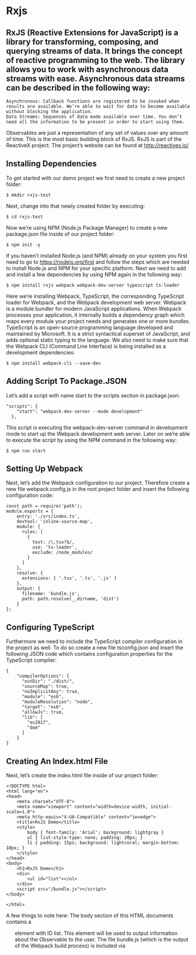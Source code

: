 # Rxjs
## RxJS (Reactive Extensions for JavaScript) is a library for transforming, composing, and querying streams of data. It brings the concept of reactive programming to the web. The library allows you to work with asynchronous data streams with ease. Asynchronous data streams can be described in the following way:

	Asynchronous: Callback functions are registered to be invoked when results are available. We’re able to wait for data to become available without blocking the application.
	Data Streams: Sequences of data made available over time. You don’t need all the information to be present in order to start using them.

Observables are just a representation of any set of values over any amount of time. This is the most basic building block of RxJS.
RxJS is part of the ReactiveX project. The project’s website can be found at http://reactivex.io/


## Installing Dependencies
To get started with our demo project we first need to create a new project folder:

	$ mkdir rxjs-test

Next, change into that newly created folder by executing:

	$ cd rxjs-test
Now we’re using NPM (Node.js Package Manager) to create a new package.json file inside of our project folder:

	$ npm init -y
If you haven’t installed Node.js (and NPM) already on your system you first need to go to https://nodejs.org/first and follow the steps which are needed to install Node.js and NPM for your specific platform.
Next we need to add and install a few dependencies by using NPM again in the following way:

	$ npm install rxjs webpack webpack-dev-server typescript ts-loader

Here we’re installing Webpack, TypeScript, the corresponding TypeScript loader for Webpack, and the Webpack development web server.
Webpack is a module bundler for modern JavaScript applications. When Webpack processes your application, it internally builds a dependency graph which maps every module your project needs and generates one or more bundles.
TypeScript is an open-source programming language developed and maintained by Microsoft. It is a strict syntactical superset of JavaScript, and adds optional static typing to the language.
We also need to make sure that the Webpack CLI (Command Line Interface) is being installed as a development dependencies:

	$ npm install webpack-cli --save-dev

## Adding Script To Package.JSON

Let’s add a script with name start to the scripts section in package.json:

	"scripts": {
		"start": "webpack-dev-server --mode development"
	  },
  
This script is executing the webpack-dev-server command in development mode to start up the Webpack development web server. Later on we’re able to execute the script by using the NPM command in the following way:

	$ npm run start

## Setting Up Webpack

Next, let’s add the Webpack configuration to our project. Therefore create a new file webpack.config.js in the root project folder and insert the following configuration code:

	const path = require('path');
	module.exports = {
		entry: './src/index.ts',
		devtool: 'inline-source-map',
		module: {
		  rules: [
			{
			  test: /\.tsx?$/,
			  use: 'ts-loader',
			  exclude: /node_modules/
			}
		  ]
		},
		resolve: {
		  extensions: [ '.tsx', '.ts', '.js' ]
		},
		output: {
		  filename: 'bundle.js',
		  path: path.resolve(__dirname, 'dist')
		}
	};

## Configuring TypeScript

Furthermore we need to include the TypeScript compiler configuration in the project as well. To do so create a new file tsconfig.json and insert the following JSON code which contains configuration properties for the TypeScript compiler:

	{
		"compilerOptions": {
		  "outDir": "./dist/",
		  "sourceMap": true,
		  "noImplicitAny": true,
		  "module": "es6",
		  "moduleResolution": "node",
		  "target": "es6",
		  "allowJs": true,
		  "lib": [
			"es2017",
			"dom"
		  ]
		}
	}

## Creating An Index.html File

Next, let’s create the index.html file inside of our project folder:

	<!DOCTYPE html>
	<html lang="en">
	<head>
		<meta charset="UTF-8">
		<meta name="viewport" content="width=device-width, initial-scale=1.0">
		<meta http-equiv="X-UA-Compatible" content="ie=edge">
		<title>RxJS Demo</title>
		<style>
			body { font-family: 'Arial'; background: lightgray }
			ul { list-style-type: none; padding: 20px; }
			li { padding: 15px; background: lightcoral; margin-bottom: 10px; }
		</style>
	</head>
	<body>
		<h1>RxJS Demo</h1>
		<div>
			<ul id="list"></ul>
		</div>
		<script src="/bundle.js"></script>
	</body>

	</html>


A few things to note here:
The body section of this HTML documents contains a <ul> element with ID list. This element will be used to output information about the Observable to the user.
The file bundle.js (which is the output of the Webpack build process) is included via <script> tag at the end of the body section.

## Add The TypeScript Code
Now that the project setup is ready, the TypeScript and Webpack configuration is in place, and the HTML document has been created, we’re able to focus on the TypeScript code next.
Insider the project folder create a new subfolder src. Insert that newly created folder create a new file index.ts and insert the following code:

	import { Observable } from 'rxjs';
	var observable = Observable.create((observer:any) => {
		observer.next('Hello World!');
		observer.next('Hello Again!');
		observer.complete();
		observer.next('Bye');
	})
	observable.subscribe(
		(x:any) => logItem(x),
		(error: any) => logItem ('Error: ' + error),
		() => logItem('Completed')
	);
	function logItem(val:any) {
		var node = document.createElement("li");
		var textnode = document.createTextNode(val);
		node.appendChild(textnode);
		document.getElementById("list").appendChild(node);
	}

First of all we’re importing Observable from the rxjs library. By using method Observable.create we’re creating an instance of Observable and storing it in observable.
As an argument we’re passing in a callback method which gives us access to an Observer object. Now we’re able to use the Observer methods next, complete and error to create notifications of the corresponding types. In this example we’re calling the next method two times to send out notifications with string values. Then the complete method is called to send out the complete notification. After having send out the complete notification we’re calling the next method once again. The expectation here is that no new notification will be raised because the Observable is already completed.
The register callback methods which are invoked if a notification of a certain type is raised are registered by calling the subscribe method of the Observable. We’re able to register up to three callback methods for notification types next, error and complete.
Inside the callback methods we’re making use of a custom helper method logItem. This methods is updating the output by adding new list items to the list element.

Now we’re ready to start of the development web server by using the following command:
	$ npm run start
The web application should now be accessible via URL http://localhost:8080 and you should be able to see the following result in the browser:

As expected the output contains three items:
	Two items printing out the message from the first two next notification
	One item outputting the complete notification
	The last next notification (raised after the Observable was completed) is not emitted and therefore not contained in the output.